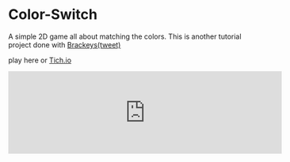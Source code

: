 # Color-Switch

A simple 2D game all about matching the colors.
This is another tutorial project done with [Brackeys(tweet)](https://twitter.com/BrackeysTweet?)

play here or <a href="https://knownkreatives.itch.io/test">Tich.io</a>
<iframe frameborder="0" src="https://itch.io/embed/679863?dark=true" width="552" height="167">
  <a href="https://knownkreatives.itch.io/test">
    TEST by Known Kreatives
  </a>
</iframe>
